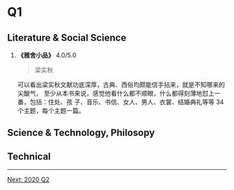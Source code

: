 # Q1

## Literature & Social Science

1. **《雅舍小品》** 4.0/5.0

    > 梁实秋

    可以看出梁实秋文献功底深厚，古典、西俗均颇能信手拈来，就是不知哪来的尖酸气，
    至少从本书来说，感觉他看什么都不顺眼，什么都得刻薄地怼上一番，包括：住处、孩
    子、音乐、书信、女人、男人、衣裳、结婚典礼等等 34 个主题，每个主题一篇。

## Science & Technology, Philosopy


## Technical

---------------------------------

[Next: 2020 Q2](Q2.md)
